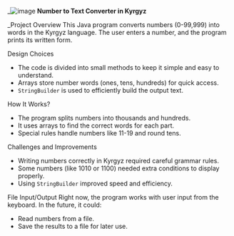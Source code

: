 _![image](https://github.com/user-attachments/assets/1d05c45f-9f3b-4d67-85c8-38c89d2633dc)
**Number to Text Converter in Kyrgyz**

_Project Overview
This Java program converts numbers (0-99,999) into words in the Kyrgyz language. The user enters a number, and the program prints its written form.

Design Choices
- The code is divided into small methods to keep it simple and easy to understand.
- Arrays store number words (ones, tens, hundreds) for quick access.
- `StringBuilder` is used to efficiently build the output text.

How It Works?
- The program splits numbers into thousands and hundreds.
- It uses arrays to find the correct words for each part.
- Special rules handle numbers like 11-19 and round tens.

Challenges and Improvements
- Writing numbers correctly in Kyrgyz required careful grammar rules.
- Some numbers (like 1010 or 1100) needed extra conditions to display properly.
- Using `StringBuilder` improved speed and efficiency.

File Input/Output
Right now, the program works with user input from the keyboard. In the future, it could:
- Read numbers from a file.
- Save the results to a file for later use.
